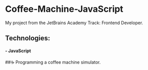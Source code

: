 # Coffee-Machine-JavaScript

My project from the JetBrains Academy Track: Frontend Developer.

## Technologies:

#### - JavaScript

##☕️ Programming a coffee machine simulator.
